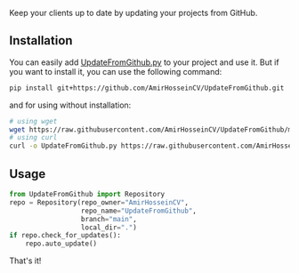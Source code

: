 Keep your clients up to date by updating your projects from GitHub.

## Installation
You can easily add [UpdateFromGithub.py](https://github.com/AmirHosseinCV/UpdateFromGithub/blob/main/UpdateFromGithub.py) to your project and use it. But if you want to install it, you can use the following command:
```bash
pip install git+https://github.com/AmirHosseinCV/UpdateFromGithub.git
```
and for using without installation:
```bash
# using wget
wget https://raw.githubusercontent.com/AmirHosseinCV/UpdateFromGithub/main/UpdateFromGithub.py
# using curl
curl -o UpdateFromGithub.py https://raw.githubusercontent.com/AmirHosseinCV/UpdateFromGithub/main/UpdateFromGithub.py
```
## Usage

```python
from UpdateFromGithub import Repository
repo = Repository(repo_owner="AmirHosseinCV",
                  repo_name="UpdateFromGithub",
                  branch="main",
                  local_dir=".")
if repo.check_for_updates():
    repo.auto_update()
```
That's it!
